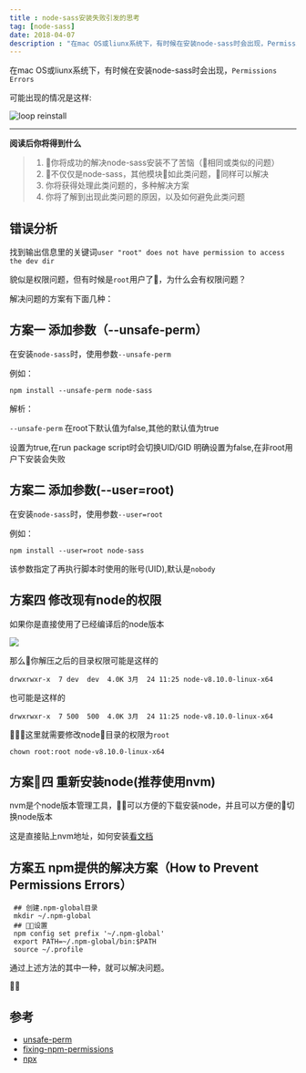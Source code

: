 ```yaml
---
title : node-sass安装失败引发的思考
tag: [node-sass]
date: 2018-04-07
description : "在mac OS或liunx系统下，有时候在安装node-sass时会出现，Permissions Errors 的错误提示，那么这种情况下，我们要怎么处理呢。"
---
```




在mac OS或liunx系统下，有时候在安装node-sass时会出现，`Permissions Errors`

可能出现的情况是这样:

![loop reinstall](/images/2018/node-sass-reinstall-error.png)

------

**阅读后你将得到什么**

>   1. 你将成功的解决node-sass安装不了苦恼（相同或类似的问题）
>   2. 不仅仅是node-sass，其他模块如此类问题，同样可以解决
>   3. 你将获得处理此类问题的，多种解决方案
>   4. 你将了解到出现此类问题的原因，以及如何避免此类问题


## 错误分析

找到输出信息里的关键词`user "root" does not have permission to access the dev dir`

貌似是权限问题，但有时候是`root`用户了，为什么会有权限问题？


解决问题的方案有下面几种：

## 方案一 添加参数（--unsafe-perm）

在安装`node-sass`时，使用参数`--unsafe-perm`

例如：

```
npm install --unsafe-perm node-sass
```

解析：

`--unsafe-perm` 在root下默认值为false,其他的默认值为true

设置为true,在run package script时会切换UID/GID
明确设置为false,在非root用户下安装会失败


## 方案二 添加参数(--user=root)

在安装`node-sass`时，使用参数`--user=root`

例如：

```
npm install --user=root node-sass
```
该参数指定了再执行脚本时使用的账号(UID),默认是`nobody`      

## 方案四 修改现有node的权限

如果你是直接使用了已经编译后的node版本

![](/images/2018/node-download.png)

那么你解压之后的目录权限可能是这样的

```
drwxrwxr-x  7 dev  dev  4.0K 3月  24 11:25 node-v8.10.0-linux-x64
```
也可能是这样的

```
drwxrwxr-x  7 500  500  4.0K 3月  24 11:25 node-v8.10.0-linux-x64
```

这里就需要修改node目录的权限为`root`

```
chown root:root node-v8.10.0-linux-x64
```

## 方案四 重新安装node(推荐使用nvm)

nvm是个node版本管理工具，可以方便的下载安装node，并且可以方便的切换node版本

这是直接贴上nvm地址，如何安装[看文档](https://github.com/creationix/nvm)


## 方案五 npm提供的解决方案（How to Prevent Permissions Errors）

```
 ## 创建.npm-global目录
 mkdir ~/.npm-global
 ## 设置
 npm config set prefix '~/.npm-global'
 export PATH=~/.npm-global/bin:$PATH
 source ~/.profile

```

通过上述方法的其中一种，就可以解决问题。



## 参考

* [unsafe-perm](https://docs.npmjs.com/misc/config#unsafe-perm)
* [fixing-npm-permissions](https://docs.npmjs.com/getting-started/fixing-npm-permissions)
* [npx](https://medium.com/@maybekatz/introducing-npx-an-npm-package-runner-55f7d4bd282b)